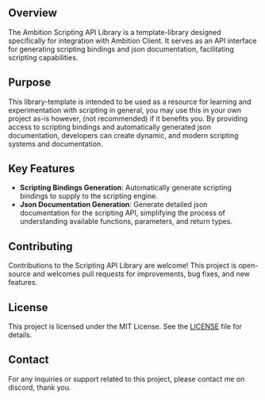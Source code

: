 ## Overview

The Ambition Scripting API Library is a template-library designed specifically for integration with Ambition Client.
It serves as an API interface for generating scripting bindings and json documentation, facilitating scripting capabilities.

## Purpose

This library-template is intended to be used as a resource for learning and experimentation with scripting in general, you may use this in your own project as-is however, (not recommended) if it benefits you.
By providing access to scripting bindings and automatically generated json documentation, developers can create dynamic, and modern scripting systems and documentation.

## Key Features

- **Scripting Bindings Generation**: Automatically generate scripting bindings to supply to the scripting engine.
- **Json Documentation Generation**: Generate detailed json documentation for the scripting API, simplifying the process of understanding available functions, parameters, and return types.

## Contributing

Contributions to the Scripting API Library are welcome! This project is open-source and welcomes pull requests for improvements, bug fixes, and new features.

## License

This project is licensed under the MIT License. See the [LICENSE](LICENSE) file for details.

## Contact

For any inquiries or support related to this project, please contact me on discord, thank you.
